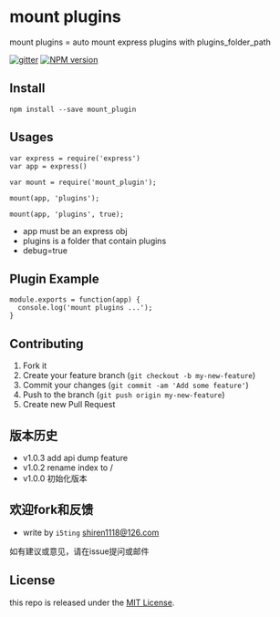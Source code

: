 # mount plugins

mount plugins = auto mount express plugins with plugins_folder_path

[![gitter][gitter-image]][gitter-url]
[![NPM version][npm-image]][npm-url]

## Install

    npm install --save mount_plugin

## Usages


```
var express = require('express')
var app = express()

var mount = require('mount_plugin');

mount(app, 'plugins');

mount(app, 'plugins', true);
```


- app must be an express obj
- plugins is a folder that contain plugins
- debug=true

## Plugin Example

```
module.exports = function(app) {
  console.log('mount plugins ...');
}
```

## Contributing

1. Fork it
2. Create your feature branch (`git checkout -b my-new-feature`)
3. Commit your changes (`git commit -am 'Add some feature'`)
4. Push to the branch (`git push origin my-new-feature`)
5. Create new Pull Request


## 版本历史

- v1.0.3 add api dump feature
- v1.0.2 rename index to /
- v1.0.0 初始化版本


## 欢迎fork和反馈

- write by `i5ting` shiren1118@126.com

如有建议或意见，请在issue提问或邮件

## License

this repo is released under the [MIT
License](http://www.opensource.org/licenses/MIT).


[npm-image]: https://img.shields.io/npm/v/mount-plugins.svg?style=flat-square
[npm-url]: https://npmjs.org/package/mount-plugins
[gitter-image]: https://badges.gitter.im/Join%20Chat.svg
[gitter-url]: https://gitter.im/i5ting/mount-plugins?utm_source=badge&utm_medium=badge&utm_campaign=pr-badge&utm_content=badge